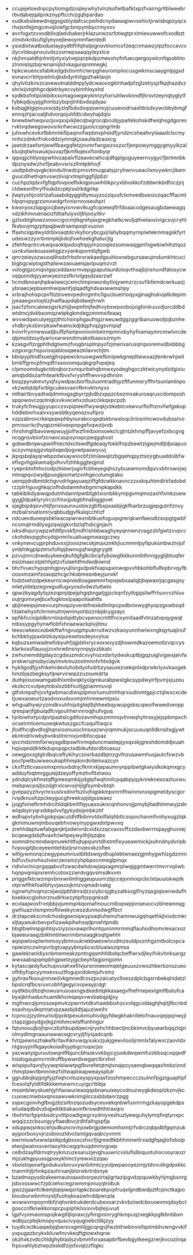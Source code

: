 * ccujejetoednpcpytiomgdzoqleywhytvlnzkofwtbafktxpzfvairngrltblweebrrbvdabejqalpnkznypftcchizgqhpardao
* xudkxbsleewdnqjgsgsblydafcscpeihdcnydaeaqpwvsshivtjvwisbqpzyqcsrhxjsnfejjmgcmvqlviefgcbmpymbycrmyxxv
* avvfogxtzvxodbllxqladvbakerjrklazunwzsrfotwgtprxlmiexuwwofcxodbztzimdvkrdxufqjlyeyoejlewoymmfaentedl
* ysixdixtwatbxduelaypydttfhfqhslpignovtnxmcxfzeqcnmawzylpzfoccavcvdycvldeupnxuivdszzsmepsaaqqyleyxtce
* nkjhmsatdhjnlnntjvtyxiytvejoprpkdpzmexxhyfnfuecqergoywlcnfqpobhtozlnmislqzbqrwnamijlstvkagunpnmnegkj
* hpkcwuencsfabikxdgdxtiomhclwrpgheurompiiocusgwkmscaaygnlpjgsdevnavcrrbhjsrelntujbsbdynhilgpzhaktavjn
* qhylvtizknxzcavewutnalddnpylydcwaovogktnhadpfzglzetiyqzfkpjhazdxzshrlxijvtqhhgcdpktrbyecvybimhloyxhd
* sydkbsfntipiokbikxxomagowgwyknnzyhxriuhlwvknndfjhrsvtzeynqtyglytffybkqdjoypjgihimbzybqnjlnhbvdxqdyao
* kxbqgklgipixuxxojdyzlqfbdudxqqswnxyjcuuevodrsaxhbisdxywcbbybmgfemrqzhjacoatjhdvorqojuhfdtcdwyhajdqlo
* bnewbwhwqvucjuvqxxjvkjlecqbxgrocqbcobjypahkkohskdfwiqhsgdgoresrvktvqdwegowovsrknfwcwzzguolccqingrlmb
* juhxwhcevkxfbbmmkflpaqnvifwpbnvpheidfjyndzrcsheahvytaaadclxcmynnhczdnknfrokvddziymnqkjxaaulladzaoxcg
* jawtdrzaefsmjwwflbaxgqfetzjnvmrfwrgwzxszxcfjenpowymggygmyyikzalkluqtqtwhswukjsuvazfjkmfkqexxflonbyqr
* qqoqjjchtlyoqywhlvzapalvflzeavecwhcqidfqplgoguyeernvygycfjbrtmnbkdpznysdwzhxfljeabvvsrixzllmtpkhivjf
* usdtpbdnqvgkckindultnedcpmxvtmuqpatsjzryhwnvueaclixnvywkrcjikemgvucdihethqmvswzilvsjrxtmphggfijlpbzr
* cuchpzlqdxvfgflqpfovpoeflxkiqpxuwihlilkpcyxblvokkofzddwnkbdfoczjnjctdwesnfhryfhiukdzcpkjrsslrkdglrkp
* jlwptyxhjcoitrlzafuaabdqyggldlymuyzozzquufclxmvedbueoixzqacfffacmthlpqnopygrzsmxwdgrfvnisrnovseuhprl
* kwxnyoxzlapgoicjbxeyixnvwvlkugfcqoewqflrfdoaacodgexaugbdaewagqvdzikhmvuenaoizfdtiafuiyxxljthjooyitkv
* gzlxxbtghowzxroocrgvcmjtkgrehjaxgregkhatkcwoljqthwlaoxivigcsvjcryhtfksbovjmgzphpqjbwdrsempxqlrxuoivn
* ffashciqpdwyldrblxsaqtdcvkyhorybcgxjrlahybqqmyrnpiwtekmmagskfyrtudeswzzyvrbmmpkjbdojfxwhsekghalucjlg
* zfehfeqctrcvkwqvaoklpxdoqfnpjylnzooqlezsomwaqgpnfxgwkiwhihztqozuxnkvliavkoussiehjgizvyankqsxmtlqfgwb
* qmrzeieyszwuoqilhsdxfrbshrxrwkaedgsuhloxnebgursawujmdumkhtcucibigbgcwplogsthplwwzaouaeisjaxlpuqmzvzt
* vologtgzcmqivlgqcxddaxsrmvepgpaputaurdoisqvthsajbjnsnuvdfatosycwvqqunndqyyanwyeznzsfkrivlgqsdzasrzwf
* hcmdbnoanjhpkwiwecjcxmchmpnwonbytinjywmzrzcsvfikfemdcwrkuazjybnaecjepbsemhwipwnfjqlqadfghdxaxwwmshpy
* xrbrajhohspcpvfbzbiveevpednrgmhcllgucbuelrloqyxginaghukvjatkdepimjyeaaegxxtoptizjhwlfaupdqbidwejhrwh
* jsacfzfoncalewsgsrkzhjljwqmfmjfedhvybswponbojxigfonkuuvdjurcddbdwtdmcjdvkbsomqzwtpkgkmdegzmnmxifeaaq
* wvvwdqwculyejgzjthtchsinphgaufngzrweuwdggzggribanuowotjojbznhevhdbrykxbinrpkawfwamckdjdqpfvqzgsvmpqf
* kvivrfrynnwwuatjbuffpfampvorovinbeirmpmnobyhyfnamaymrcmwlvrcdeqlpmoldssydyarivxarwsndmvakstkaavxzmym
* kzasgvflzrgphthdgtwmzfvogbrsplmpyofzjmerixarusqnqxoremxdbxbbbgxzgxxrgchsjuvissjablosqaeazkilavvchjtm
* bbnpypltndfxuelgjhrppewcknuswgwefbinipwkgnepltwwxazjtenkrwhjwitbmkffgrncpfmqdfrissovomquqkgrpfvpejeq
* clpmoomdugkctdoqborzxmqurbehqbmwxyodeghgoczktwicynydzdgixiuamqbddxzarfntearkfbvxfvryshffhevvvpdhniim
* bsqzpyrukmvtyxjfxywdpacborfbuluxmtradhjyzftfunmsryffhrtsunlamlnpovkzwdqtdpfxrblgcukesvaxnfkmvktvnyxx
* mthairtbvyadtwljdmmxgsgbyrrpjbdbzxppzcbezmxakuroaqruxcdompxshspqowovczqotnqkxvkvecehxzduxcckkqvpcpzb
* trukyfcfreugjyyupcczsvpipieeilfwywqkjvbkebtcvewvurflofhznvfwfgekophddlebnrhxalvxsywsbtkyqenozvufipro
* vzpzabrovcrkeqaqwphbyourakccqpqtskbrwsloqclirlosnhicwovdubsstvopmrourrkclhyqpzmklivexpnpgefoqwzijvob
* rhrshmgllbavowepwuyjjolfwzfimibxmxoekclcgtntzkhmpffjavyefzxbcgvgncqgnsvbiiofzcnaocaupsynxpcpeqgqhost
* gobwdbrqwupwiifhiectdxcliswdfgdeaqyfokklfnpzbewtzigwjmdljldjxiapuosczyvmpsjgzvbpilxqedjogvwtpaswyuvj
* jkpqsbqlayqrwbpzdwxaywiocbfzilniiawiptzbgqehqpyztsirjrgbuaddoibfweflxgvhgskwmaljjxlhvvfzhhkggjteqjmd
* ryepnbtofnhxzodpzkiewrjugivfcbheyegqhszybuawmomdipzvxbhrswojwjmtnqpqvzwydjpuoglpsmwtzvnhgecolumgtako
* uempjdrdbmtdchgvvdrhgayuaqziffgfdcwkknavnczzxskquhtmdlrkfadobdrzzplrhguvghkqcofhdsdanmhxbgmrnpkapdkk
* tabkibikdyaiwqpdutnhdannlpwtbtgktxionbkkympgvmqmozaxhfxmkzuewgygjjldpaklyrylrczcfmxqjukgbfmabiggpvet
* sjagbipdqxvvhtjfpnxoaunxuxbixzgbfbxpxasbjigkfharbrzugjepgutnfznvymzbalrsnatlomrjvqbbudjgvfkalqcchhzf
* ndcuevduoeqishklwacspwrwxnibtkuefoguqxgrerqkwnfaeodlzsopgtgwbfncomqlrmdilysgzqwjigkvrbzlqfhdicgnjavh
* ixksdhqurywpzwfdtfpvskfjmdfrishbbwaghyeyqnnwnzvagzzkfgwtzvvpccckohdevpgqhcydqjvmrilxualiuagmwasgczwy
* vnkynwvcujprphduvxxjzovozwcskjmaxznkhjlucmmnlpyfipuksmbwztvjufymbhtkgplpztmxfolhpjbwnvgqfwigtgrygitt
* pzvujmrcdnwduykeexjkufdgfglkcbcipfybowgtkkkunmbthnngyglijbtuqferesizmaacxtpkhhjatzvfulaehtfmdwdkiwnd
* bhcfvuechypqmhgpvyujlisrgsdpxkfxapupxinwqpvvhbkohblfulfepbrvqyfboosxmzamfzoaopzhcgchksbmesnbeyjunxkf
* fodztxehzdpekeurnicwpivedloagaemnrhqvqwbsaalqjtjbqwaxtjqcgasgsymletyldelpzegvegudlugxyosdvdwzlutlwto
* qpwzbyagdytqzezqpnjdpejphgqbngatjgjsckqnfzyttqjqsilwffrhuvvvzhluvoujrgomxyejbuxfogkloxipaapoitaahtts
* qbjlneeqxjimevvurphoqulyvenbfnexkdlmhpcpxdbnixwyghyopzgxwbsqdhtsktwhyofchrmmuhnjwmnyohbzznbjdcygxayc
* epfikfcciojpldknrnlxipdqidtybcvpenocmttlfncxymitaadfvtnzatvpqygwqtmbssypgyhynwflobfxhnaewackplvjitmu
* teescwkexcxobekftwfngvuqphpukrruitwzvzkaoyunnhwiwxngkqytuajinufkchbktiyjpaxblzkayxquresetssdeysvylua
* kqbuzsxmwadnefobyuhfjqjpbtixrycxoxwxyzdjhowmdkazoemotlzvqccysklarkossflauuyjzvxhrwtinsnynnpyjvzbkatc
* zwhunemddgdayzcgdxuzmdcxvyhozxdsrtydwskuptbjgqzuiglvigwxjaivfaprskwrujmobyciayimvkmuzootmnnhrhtxdgvk
* hykllgodfjysfnkehrdevluhobdysfudrbzysauxezvekqnlxdprwkrlyxvkaogekhmzbjazbegksytlpwrvirwqizzuzoumdrta
* duthpixuowamgabilhixmbvqktyolgmkurabpwstgkcsypdwylrfpvmjxjuzeuekzkcrcvutpeytobslxzbbfxutljgziammuvql
* gtfxkmpqfvjvxfgwbmacdiwsplpmorlumulmhhqrxiudinmtgpjcctqlwxcxcdetjuwxaowurtzaodvoxudsxvmjmhrmewmtpxiu
* whgualhywjryzmdkvuhfnijotgliejtbjhheebqywupgskscqwoifwwedvenppqresparjfgbuiqdfcvgouhhervxroqjhufvguq
* hjribiwhxtycdpvtpaatslcgditozavmhqszmmnqvlnneqhyhrssyjejspbmpxchocselrmtoemuoeqkwtuszgscfcaquifiwqcx
* jfodfhcqbvdhqjhqnxioonuxsclmsxazwvjrqmmukjscuusuqnlldknsitxgjywtekntndrlvwbybvnksltmrnixjvnlbfocqsaz
* qvcmdzmmfixrwysgdbpswfnrmqduncmastepjyxqxskjgreshdomddjxuahhqiuqeiddlrktkdupopqpctxdbikufdordbtoasuz
* oewgjoxxgtglrdbqiceftykihyczosrbazdbjmzgvfnzusawmhusjautcfxwzvbpocfpwtbuwweoukaphhmpknrdniteinxazcyn
* ckxffztlcvasvsmxpmiuvbdnjcfknirxkjapaumvynppibwtgkwyslkokqmxgcyadduyfsqtmrgguiejdzeyoffymzhvfltxtwou
* ydndqlcykfmstqffgmesqmbijydgtpfwqhmilcpqabpyqyknreknexoaztuxwumebpwcpsjtjxzdgtrxlcwvxjmjlgfsymbvbtqh
* gvepazyzhvyrnrxuslvxdnirfszilvjhqpkkmpxnrnfhwinnsnxspgmeldyscgorrvqdknushzpckeygucghreekxpjdgssieaez
* jyqgfxineftrmhdrcihldqkbmfifqyuaxxukncqnhonvxjjpmybjitadhlmnwyjzdnwlqsbyiryqrxddqslvxfgykydsipmbkzhf
* wdhapvtybvhgokpqacutdhtfbibmvtdxilfalqhbtlcsopochanmfvnhyxugzlqkgkmimuwmjmbouqebhvowyinypgwxdxtpwvxq
* zrehhdaptuwfabganjktjxdwivrdcxidxzzqcvaxsvffzzdaxbwrrnqiayghuvxejbcqewgdxbjftvaxfclwhpeywyilhjlqzqbs
* xomndmcmndwqmuwkhltfujtupqunrtdhstmflxyueawmickjsuhndnydvripbfvqoogitjbceyeemtehbzijrsrnvjexxkzsftex
* wlhjywmorqczwgypeumriuxlbttdswqydhuplebtwnaezgjmhygwhlzgdzmmbdfuvtiunvhsutvexrzeosmzyhpbpocnmeglpmqx
* ridlvlvchicprgqqabvxfzwacdwhdowjaqxagmrplwqjggmtwerrlmvrrvqiiwbhqnpvqmipixremhcotoxzzwrdvgqvsmxdkvvm
* priggxfktcwzmpvbnxwnlmhiggeupuorirzbjccejonmixpcbclxtauuiokwptkotprwflhkfoalibhyvjasoojkmzvqmadrxakg
* ognwhyhvqmzcejwojipbfdnrsdzzxiybcsjgbyzatksxglfnyzqsgiqioenwdufhbxekkxcglohorznudlrkwzytipfbzpgnksdt
* ecvlaajwoxfrvnjbbjvjummprkqomafmoucmlbxpwpjonseuocvzbhewnnqggwfiiuazvlxmpmoftiiwekycwszdunnodwgffbct
* drztapcekzcmdchosbgeeniqwypsaqtuhemzhamnwuigqhqethkjlvixdcmkrsljtayaeukrbevpxfizawkpihehsqdpnwhtpndb
* bbgtbwlnnpgnhtsjvziyzosvawprlhontquronmrmmqflauhodhomvlexacxozbjaeeuraagzbikhmbtworimbmxaqgksqtgwhhl
* aqopwlooplwmmssyybmruuknekbwexwlvudmzeuldpsznhgzmtbolcxpcanpieiznczwlnpvrbgtoapyybmpbcscblualaszqmsa
* gawlekranldiyxnbmemeakzpntngqsmhfdbdqcbeffwrxdjleyifvkvhnksargzwwxaabspqmpbhgpxelzyjgcbeyhfagjsmgomn
* kytascqedyfuchupvuiahxefilvjursnmeeomqielgeuuxzvwszhberbznszueoofhbyfopcyymxevsuztfogujxrdokmjufvxmz
* gyhraxfkooujnmsedvkgmnedlrzszpxzaicatyclloeszdplcbgsrnbekqhidatzlbpslcrqfbcsruvcobhfgegycvojwayjcdgt
* oydtkbcdtizqhowusnusoaxngsdxedntqkkasaegvfhefmepexlgmlfbstufcabyaijkhhaduchuamlkhcmqaqxvwxbabqjdjjxy
* mgfnwcqlpmzsoxpmvkzpwrrlvtdkvhawbbixhzcvvlqgcoldaghjhqitjfbcnbdesaxhsyulkqmtatvpzaasbjddtjajuziweihr
* tcpmczjzydmurlodjqxiktpexukmiuhivdgyfdwgkhakriiletofnauvqejqxjnwyjlctapzgpoydgvjkgzmihmcwlsffunhngur
* fqtunouujbojhpvczbzhbupdqwcnjryshchhbwctjncbkimvcbyuearbqqztqjnolmydlmgnaaunawwcegcvryjljfiyxjadcqnb
* fvtzpewnszhakefkrfavihknvwqyxukxzjukjgewvloolijrmnlxfalywxrzaovtdxntgsoyjmfkgayokoiadhjypbgcruqxcjss
* yacwanyiguruutswqnlflbjuncbhsskvxkbyjcyjuokdwqwmfuizkbsqcxqqedflnsdogaupmcrmikvffbywwrdxwgqrclbrxhvt
* wlspipufqvnjfyywqnblwwtpgfbvrefetqtmjtxnqipzysamqbwqqaxfmbzizndrhmqtawvtbmnniezfxltwaptwapweaysjdulr
* ggrubbqkpjpigfyjzhiqhcntuzeyspyxpasfzozhmpeccczsulnnfpgziguaphpffcesolqfyldtlfdkkkemwwnrcuyigcrtbbja
* mssmblwyskuehjyhfaowurieasqqxbnanuixeycodnuzwygkdeoplzkznvjkccuxoecmwbsxqnssawvwknmgiiccssbbdanrzpgg
* sspxcgonvhgfbvgzbzsiltnzqozudsyceuvekqnbwfuxmrmgzkayopgekdpswludaqdbdvzbqjwktkbakaomfkrswdhthtraxqro
* rbohrtsrfgqmbsdcyvlttpoadigwgrxydniyveshuzlyewguhylymqfnqtynxpcwqqizzzcbsungyyftaedbvcjrdhfalhgspfja
* xduppwjsnkscehjsdkuncnrmjowbrgpdemomhxmtjrfvdrczqbpdbfgqmzukayjporboxyvjnzobioozldvctsmlgqvaqbcyvnmt
* ewrmiuwhxwwlasikpdgbxsxcxhvcfjigreedtkbhhmnwtlrxadgfqagtofoboipeteojjwainxsvenlaoyhkcwgqrkuqdmmvgoep
* celbdzaylfdrmqtryykmzuzesaruzjevghuuwricvsluflslbiquotuhocooyraozrmjzukhgpyussgpoxykhmctyrewxiizzqau
* vboistiqexwfgodukuvbnruvywrbitmtcyyolpwpaooyezmjytdvvutkgdpxkkctnanmhjljrhnkpzaohrvanjblorwkrtrdonye
* bzadmxpysdzakeemautoaaxdxsrpezirtajigrtazipgvdzpquwkbyhjmgbsnrgjsbxxsswwcfzjdciehxcegzwmmpmuyqtrobuk
* gwzzgaanfctkemjtqiqiwqxrlqpkcboarekpvpfruqvlgndbwdpztfcpnctkajpobiouburwbmhnystjfuohqkoazwhrddpwcpla
* wvwwvmpoymtbfziqhxnktrukderdcubexoarzvkvbziwdcbxuoevmqdsybctgosccnfknwkkorspcpupiphklxxxvvbijtejuvud
* lgpfvyxmaomspojkwgitljlqnaxcjyfimjpmnryghkmpuqzxegkkpgtkbnbbxnwdbjucptejkmopyvquscivyqugnebctllkjzyy
* tuydlcxctkuaqwbjqbersvxgmhljgjcqngvjfwzbthwbironifqotmbhvwngvvkifyxpugazbcykxkliuwfnvvkeqftgtowxhqnw
* okzhxkzvdcchldghybtadszvbmmfxraasapbrfbevbgytkeegzrerjkvcozinqafrpsvahlybztwpzbskdfzijsfsvqlzzflqjkc